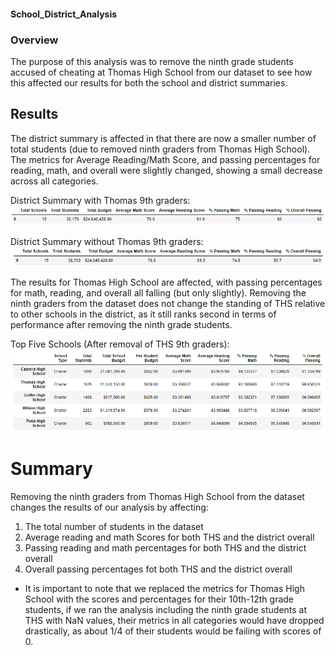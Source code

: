 #### School_District_Analysis
### Overview
The purpose of this analysis was to remove the ninth grade students accused of cheating at Thomas High School from our dataset to see how this affected our results for both the school and district summaries. 

## Results
The district summary is affected in that there are now a smaller number of total students (due to removed ninth graders from Thomas High School). The metrics for Average Reading/Math Score, and passing percentages for reading, math, and overall were slightly changed, showing a small decrease across all categories. 

District Summary with Thomas 9th graders:
![with_ninth_graders](District_summary_ninth_graders.PNG)

District Summary without Thomas 9th graders:
![without_ninth_graders](District_summary_no_ninth_graders.PNG)

The results for Thomas High School are affected, with passing percentages for math, reading, and overall all falling (but only slightly). Removing the ninth graders from the dataset does not change the standing of THS relative to other schools in the district, as it still ranks second in terms of performance after removing the ninth grade students. 

Top Five Schools (After removal of THS 9th graders):
![top_five_schools](top_five_schools.png)


# Summary
Removing the ninth graders from Thomas High School from the dataset changes the results of our analysis by affecting:
1) The total number of students in the dataset
2) Average reading and math Scores for both THS and the district overall
3) Passing reading and math percentages for both THS and the district overall
4) Overall passing percentages fot both THS and the district overall
- It is important to note that we replaced the metrics for Thomas High School with the scores and percentages for their 10th-12th grade students, if we ran the analysis including the ninth grade students at THS with NaN values, their metrics in all categories would have dropped drastically, as about 1/4 of their students would be failing with scores of 0. 
